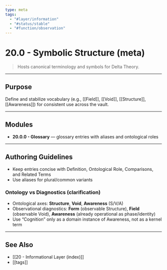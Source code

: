 ```yaml
---
type: meta
tags:
  - "#layer/information"
  - "#status/stable"
  - "#function/observation"
---
```


# 20.0 - Symbolic Structure (meta)

> Hosts canonical terminology and symbols for Delta Theory.

---

## Purpose

Define and stabilize vocabulary (e.g., [[Field]], [[Void]], [[Structure]], [[Awareness]]) for consistent use across the vault.

---

## Modules

- **20.0.0 - Glossary** — glossary entries with aliases and ontological roles

---

## Authoring Guidelines

- Keep entries concise with Definition, Ontological Role, Comparisons, and Related Terms
- Use aliases for plural/common variants

### Ontology vs Diagnostics (clarification)

- Ontological axes: **Structure**, **Void**, **Awareness** (S/V/A)
- Observational diagnostics: **Form** (observable Structure), **Field** (observable Void), **Awareness** (already operational as phase/identity)
- Use “Cognition” only as a domain instance of Awareness, not as a kernel term

---

## See Also

- [[20 - Informational Layer (index)]]
- [[tags]]

